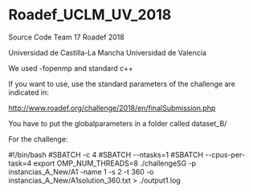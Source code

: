 # Roadef_UCLM_UV_2018
Source Code Team 17 Roadef 2018 

Universidad de Castilla-La Mancha
Universidad de Valencia

We used -fopenmp and standard c++



If you want to use, use the standard parameters of the challenge are indicated in:

http://www.roadef.org/challenge/2018/en/finalSubmission.php

You have to put the globalparameters in a folder called dataset_B/

For the challenge:

#!/bin/bash 
#SBATCH -c 4 
#SBATCH --ntasks=1 
#SBATCH --cpus-per-task=4 export 
OMP_NUM_THREADS=8 
./challengeSG -p instancias_A_New/A1 -name 1 -s 2 -t 360 -o instancias_A_New/A1solution_360.txt > ./output1.log 
